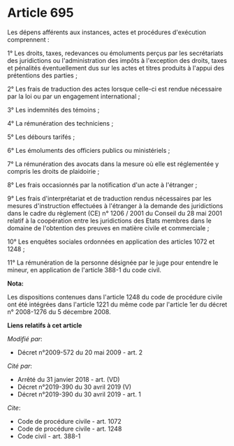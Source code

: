 # Article 695

Les dépens afférents aux instances, actes et procédures d'exécution comprennent : 

1° Les droits, taxes, redevances ou émoluments perçus par les secrétariats des juridictions ou l'administration des impôts à
l'exception des droits, taxes et pénalités éventuellement dus sur les actes et titres produits à l'appui des prétentions des
parties ; 

2° Les frais de traduction des actes lorsque celle-ci est rendue nécessaire par la loi ou par un engagement international ; 

3° Les indemnités des témoins ; 

4° La rémunération des techniciens ; 

5° Les débours tarifés ; 

6° Les émoluments des officiers publics ou ministériels ; 

7° La rémunération des avocats dans la mesure où elle est réglementée y compris les droits de plaidoirie ; 

8° Les frais occasionnés par la notification d'un acte à l'étranger ; 

9° Les frais d'interprétariat et de traduction rendus nécessaires par les mesures d'instruction effectuées à l'étranger à la
demande des juridictions dans le cadre du règlement (CE) n° 1206 / 2001 du Conseil du 28 mai 2001 relatif à la coopération
entre les juridictions des Etats membres dans le domaine de l'obtention des preuves en matière civile et commerciale ; 

10° Les enquêtes sociales ordonnées en application des articles 1072 et 1248 ; 

11° La rémunération de la personne désignée par le juge pour entendre le mineur, en application de l'article 388-1 du code
civil.

**Nota:**

Les dispositions contenues dans l'article 1248 du code de procédure civile ont été intégrées dans l'article 1221 du même code
par l'article 1er du décret n° 2008-1276 du 5 décembre 2008.

**Liens relatifs à cet article**

_Modifié par_:

  - Décret n°2009-572 du 20 mai 2009 - art. 2

_Cité par_:

  - Arrêté du 31 janvier 2018 - art. (VD)
  - Décret n°2019-390 du 30 avril 2019 (V)
  - Décret n°2019-390 du 30 avril 2019 - art. 1

_Cite_:

  - Code de procédure civile - art. 1072
  - Code de procédure civile - art. 1248
  - Code civil - art. 388-1

